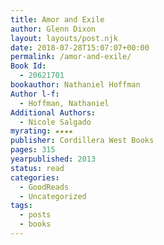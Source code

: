 ```yaml
---
title: Amor and Exile
author: Glenn Dixon
layout: layouts/post.njk
date: 2018-07-28T15:07:07+00:00
permalink: /amor-and-exile/
Book Id:
  - 20621701
bookauthor: Nathaniel Hoffman
Author l-f:
  - Hoffman, Nathaniel
Additional Authors:
  - Nicole Salgado
myrating: ★★★★
publisher: Cordillera West Books
pages: 315
yearpublished: 2013
status: read
categories:
  - GoodReads
  - Uncategorized
tags:
  - posts
  - books
---
```

